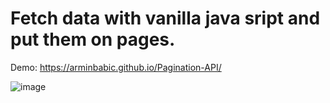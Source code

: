# Fetch data with vanilla java sript and put them on pages.
Demo: https://arminbabic.github.io/Pagination-API/

![image](https://user-images.githubusercontent.com/91044351/164894759-e621ad10-4b7e-4c01-8961-1b9081573101.png)
